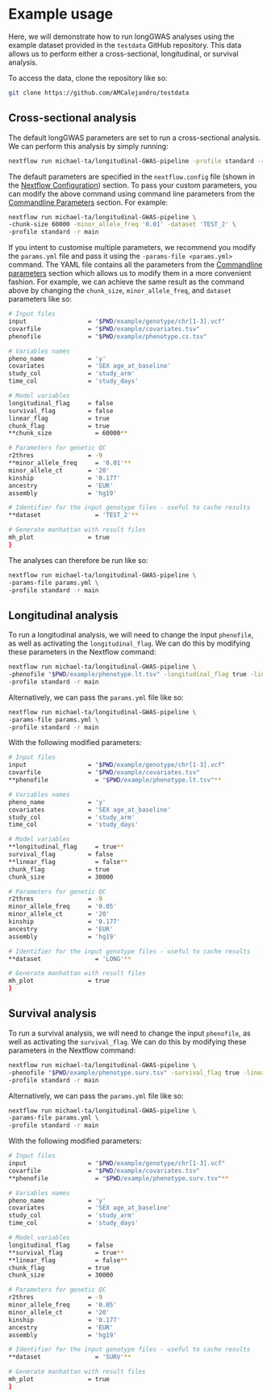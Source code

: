 # Example usage 

Here, we will demonstrate how to run longGWAS analyses using the example dataset provided in the `testdata` GitHub repository. This data allows us to perform either a cross-sectional, longitudinal, or survival analysis.

To access the data, clone the repository like so:

```sh
git clone https://github.com/AMCalejandro/testdata
```

## Cross-sectional analysis

The default longGWAS parameters are set to run a cross-sectional analysis. We can perform this analysis by simply running:

```sh
nextflow run michael-ta/longitudinal-GWAS-pipeline -profile standard -r main
```

The default parameters are specified in the `nextflow.config` file (shown in the [Nextflow Configuration](config.md)) section. To pass your custom parameters, you can modify the above command using command line parameters from the [Commandline Parameters](parameters.md) section. For example:

```sh
nextflow run michael-ta/longitudinal-GWAS-pipeline \
-chunk-size 60000 -minor_allele_freq '0.01' -dataset 'TEST_2' \
-profile standard -r main
```

If you intent to customise multiple parameters, we recommend you modify the `params.yml` file and pass it using the `-params-file <params.yml>` command. The YAML file contains all the parameters from the [Commandline parameters](parameters.md) section which allows us to modify them in a more convenient fashion. For example, we can achieve the same result as the command above by changing the `chunk_size`, `minor_allele_freq`, and `dataset` parameters like so:

```bash
# Input files
input                 = "$PWD/example/genotype/chr[1-3].vcf"
covarfile             = "$PWD/example/covariates.tsv"
phenofile             = "$PWD/example/phenotype.cs.tsv"

# Variables names
pheno_name            = 'y'
covariates            = 'SEX age_at_baseline'
study_col             = 'study_arm'
time_col              = 'study_days'

# Model variables
longitudinal_flag     = false
survival_flag         = false
linear_flag           = true
chunk_flag            = true
**chunk_size            = 60000**

# Parameters for genetic QC
r2thres               = -9
**minor_allele_freq     = '0.01'**
minor_allele_ct       = '20'
kinship               = '0.177'
ancestry              = 'EUR'
assembly              = 'hg19'

# Identifier for the input genotype files - useful to cache results
**dataset               = 'TEST_2'**

# Generate manhattan with result files
mh_plot               = true
}
```

The analyses can therefore be run like so:

```sh
nextflow run michael-ta/longitudinal-GWAS-pipeline \
-params-file params.yml \
-profile standard -r main
```

## Longitudinal analysis

To run a longitudinal analysis, we will need to change the input `phenofile`, as well as activating the `longitudinal_flag`. We can do this by modifying these parameters in the Nextflow command:

```sh
nextflow run michael-ta/longitudinal-GWAS-pipeline \
-phenofile "$PWD/example/phenotype.lt.tsv" -longitudinal_flag true -linear_flag false -dataset 'LONG' \
-profile standard -r main
```

Alternatively, we can pass the `params.yml` file like so:

```sh
nextflow run michael-ta/longitudinal-GWAS-pipeline \
-params-file params.yml \
-profile standard -r main
```

With the following modified parameters:

```sh
# Input files
input                 = "$PWD/example/genotype/chr[1-3].vcf"
covarfile             = "$PWD/example/covariates.tsv"
**phenofile             = "$PWD/example/phenotype.lt.tsv"**

# Variables names
pheno_name            = 'y'
covariates            = 'SEX age_at_baseline'
study_col             = 'study_arm'
time_col              = 'study_days'

# Model variables
**longitudinal_flag     = true**
survival_flag         = false
**linear_flag           = false**
chunk_flag            = true
chunk_size            = 30000

# Parameters for genetic QC
r2thres               = -9
minor_allele_freq     = '0.05'
minor_allele_ct       = '20'
kinship               = '0.177'
ancestry              = 'EUR'
assembly              = 'hg19'

# Identifier for the input genotype files - useful to cache results
**dataset               = 'LONG'**

# Generate manhattan with result files
mh_plot               = true
}
```

## Survival analysis

To run a survival analysis, we will need to change the input `phenofile`, as well as activating the `survival_flag`. We can do this by modifying these parameters in the Nextflow command:

```sh
nextflow run michael-ta/longitudinal-GWAS-pipeline \
-phenofile "$PWD/example/phenotype.surv.tsv" -survival_flag true -linear_flag false -dataset 'SURV' \
-profile standard -r main
```

Alternatively, we can pass the `params.yml` file like so:

```sh
nextflow run michael-ta/longitudinal-GWAS-pipeline \
-params-file params.yml \
-profile standard -r main
```

With the following modified parameters:

```sh
# Input files
input                 = "$PWD/example/genotype/chr[1-3].vcf"
covarfile             = "$PWD/example/covariates.tsv"
**phenofile             = "$PWD/example/phenotype.surv.tsv"**

# Variables names
pheno_name            = 'y'
covariates            = 'SEX age_at_baseline'
study_col             = 'study_arm'
time_col              = 'study_days'

# Model variables
longitudinal_flag     = false
**survival_flag         = true**
**linear_flag           = false**
chunk_flag            = true
chunk_size            = 30000

# Parameters for genetic QC
r2thres               = -9
minor_allele_freq     = '0.05'
minor_allele_ct       = '20'
kinship               = '0.177'
ancestry              = 'EUR'
assembly              = 'hg19'

# Identifier for the input genotype files - useful to cache results
**dataset               = 'SURV'**

# Generate manhattan with result files
mh_plot               = true
}
```



